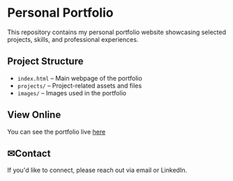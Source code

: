 # Personal Portfolio

This repository contains my personal portfolio website showcasing selected projects, skills, and professional experiences.

## Project Structure
- `index.html` – Main webpage of the portfolio
- `projects/` – Project-related assets and files
- `images/` – Images used in the portfolio

## View Online
You can see the portfolio live [here](https://amandarizki.github.io/portfolio/)

## ✉Contact
If you'd like to connect, please reach out via email or LinkedIn.
